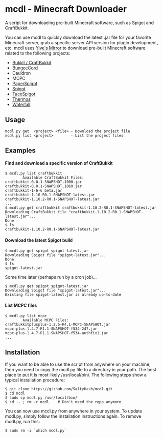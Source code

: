 # mcdl - Minecraft Downloader
A script for downloading pre-built Minecraft software, such as Spigot and CraftBukkit.

You can use mcdl to quickly download the latest .jar file for your favorite Minecraft server, grab a specific server API version for plugin development, etc. mcdl uses [Yive's Mirror](https://yivesmirror.com/) to download pre-built Minecraft software related to the following projects:
- [Bukkit / CraftBukkit](https://bukkit.org/)
- [BungeeCord](https://www.spigotmc.org/)
- Cauldron
- MCPC
- [PaperSpigot](https://github.com/PaperMC/Paper)
- [Spigot](https://www.spigotmc.org/)
- [TacoSpigot](https://github.com/TacoSpigot/TacoSpigot)
- [Thermos](https://cyberdynecc.github.io/Thermos/)
- [Waterfall](https://github.com/WaterfallMC/Waterfall)

## Usage
```
mcdl.py get  <project> <file> - Download the project file
mcdl.py list <project>        - List the project files
```

## Examples
#### Find and download a specific version of CraftBukkit
```
$ mcdl.py list craftbukkit
        Available CraftBukkit Files:
craftbukkit-0.0.1-SNAPSHOT.1000.jar
craftbukkit-0.0.1-SNAPSHOT.1060.jar
craftbukkit-1-6-6 beta.jar
craftbukkit-1.10-R0.1-SNAPSHOT-latest.jar
craftbukkit-1.10.2-R0.1-SNAPSHOT-latest.jar
...
$ mcdl.py get craftbukkit craftbukkit-1.10.2-R0.1-SNAPSHOT-latest.jar
Downloading CraftBukkit file "craftbukkit-1.10.2-R0.1-SNAPSHOT-latest.jar"...
Done
$ ls
craftbukkit-1.10.2-R0.1-SNAPSHOT-latest.jar
```

#### Download the latest Spigot build
```
$ mcdl.py get spigot spigot-latest.jar
Downloading Spigot file "spigot-latest.jar"...
Done
$ ls
spigot-latest.jar
```
Some time later (perhaps run by a cron job)...
```
$ mcdl.py get spigot spigot-latest.jar
Downloading Spigot file "spigot-latest.jar"...
Existing file spigot-latest.jar is already up-to-date
```

#### List MCPC files
```
$ mcdl.py list mcpc
        Available MCPC Files:
craftbukkitplusplus-1.2.5-R4.1-MCPC-SNAPSHOT.jar
mcpc-plus-1.4.7-R1.1-SNAPSHOT-f534-247.jar
mcpc-plus-1.4.7-R1.1-SNAPSHOT-f534-authfix1.jar
...
```

## Installation
If you want to be able to use the script from anywhere on your machine, then you need to copy the mcdl.py file to a directory in your path.  The best place to put it is most likely /usr/local/bin/.  The following steps show a typical installation procedure:
```
$ git clone https://github.com/SaltyHash/mcdl.git
$ cd mcdl
$ sudo cp mcdl.py /usr/local/bin/
$ cd .. ; rm -r mcdl    # Don't need the repo anymore
```
You can now use mcdl.py from anywhere in your system.  To update mcdl.py, simply follow the installation instructions again.  To remove mcdl.py, run this:
```
$ sudo rm -i `which mcdl.py`
```

